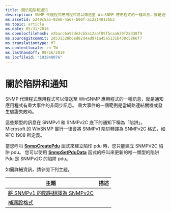 ```yaml
---
title: 關於陷阱和通知
description: SNMP 代理程式應用程式可以傳送至 WinSNMP 應用程式的一種訊息，就是通知應用程式有重大事件的非同步訊息。
ms.assetid: 5249c5a5-9260-4a67-b00f-a12214012bb3
ms.topic: article
ms.date: 05/31/2018
ms.openlocfilehash: e2bacc6a92de2cb5a12aaf09f5caa629f28338f9
ms.sourcegitcommit: 2d531328b6ed82d4ad971a45a5131b430c5866f7
ms.translationtype: MT
ms.contentlocale: zh-TW
ms.lasthandoff: 09/16/2019
ms.locfileid: "103840076"
---
```

# <a name="about-traps-and-notifications"></a>關於陷阱和通知

SNMP 代理程式應用程式可以傳送至 WinSNMP 應用程式的一種訊息，就是通知應用程式有重大事件的非同步訊息。 重大事件的一個範例是當網路連結關機或發生驗證失敗時。

這些類型的訊息在 SNMPv1 和 SNMPv2C 底下的通知下稱為「陷阱」。 Microsoft 的 WinSNMP 實行一律會將 SNMPv1 陷阱轉譯為 SNMPv2C 格式，如 RFC 1908 所定義。

當您呼叫 [**SnmpCreatePdu**](/windows/desktop/api/Winsnmp/nf-winsnmp-snmpcreatepdu) 函式來建立陷印 pdu 時，您只能建立 SNMPV2C 陷阱 pdu。 您可以使用 [**SnmpSetPduData**](/windows/desktop/api/Winsnmp/nf-winsnmp-snmpsetpdudata) 函式的呼叫來更新的唯一類型的陷阱 Pdu 是 SNMPv2C 的陷阱 pdu。

如需詳細資訊，請參閱下列主題。



| 主題                                                                                    | 描述 |
|------------------------------------------------------------------------------------------|-------------|
| [將 SNMPv1 的陷阱翻譯為 SNMPv2C](translating-traps-from-snmpv1-to-snmpv2c.md) |             |
| [補漏設格式](trap-formats.md)                                                         |             |



 

 

 





